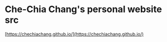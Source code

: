 Che-Chia Chang's personal website src
===

[https://chechiachang.github.io/](https://chechiachang.github.io/)
